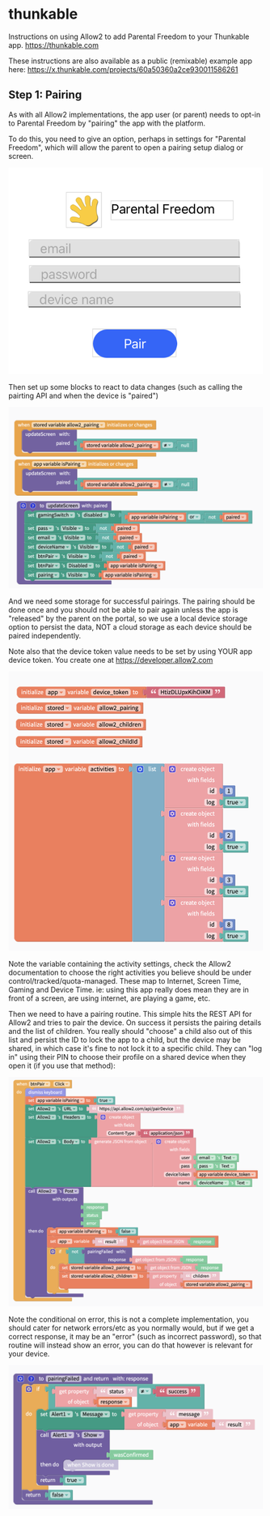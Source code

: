 # thunkable
Instructions on using Allow2 to add Parental Freedom to your Thunkable app. https://thunkable.com

These instructions are also available as a public (remixable) example app here: https://x.thunkable.com/projects/60a50360a2ce930011586261

## Step 1: Pairing

As with all Allow2 implementations, the app user (or parent) needs to opt-in to Parental Freedom by "pairing" the app with the platform.

To do this, you need to give an option, perhaps in settings for "Parental Freedom", which will allow the parent to open a pairing setup dialog or screen.

![example pairing screen](./img/pairscreen.png)

Then set up some blocks to react to data changes (such as calling the pairting API and when the device is "paired")

![screen status blocks](./img/blocks-pairing.png)

And we need some storage for successful pairings. The pairing should be done once and you should not be able to pair again unless the app is "released" by the parent
on the portal, so we use a local device storage option to persist the data, NOT a cloud storage as each device should be paired independently.

Note also that the device token value needs to be set by using YOUR app device token. You create one at https://developer.allow2.com


![persisted variables](./img/blocks-allow2.png)

Note the variable containing the activity settings, check the Allow2 documentation to choose the right activities you believe should be under control/tracked/quota-managed.
These map to Internet, Screen Time, Gaming and Device Time. ie: using this app really does mean they are in front of a screen, are using internet, are playing a game, etc.

Then we need to have a pairing routine. This simple hits the REST API for Allow2 and tries to pair the device.
On success it persists the pairing details and the list of children. You really should "choose" a child also out of this list and persist the ID to lock the app to a child, but the device
may be shared, in which case it's fine to not lock it to a specific child. They can "log in" using their PIN to choose their profile on a shared device when they open it (if you use
that method):

![pairing api call](./img/api-pair.png)

Note the conditional on error, this is not a complete implementation, you should cater for network errors/etc as you normally would, but if we get a correct response, it may be an "error" (such as incorrect password), so that routine will instead show an error, you can do that however is relevant for your device.

![pairing failure handling](./img/api-pair-failure.png)

